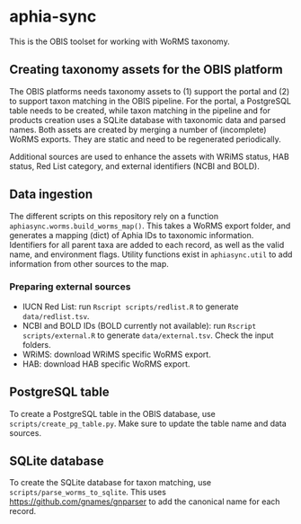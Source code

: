 # aphia-sync

This is the OBIS toolset for working with WoRMS taxonomy.

## Creating taxonomy assets for the OBIS platform

The OBIS platforms needs taxonomy assets to (1) support the portal and (2) to support taxon matching in the OBIS pipeline. For the portal, a PostgreSQL table needs to be created, while taxon matching in the pipeline and for products creation uses a SQLite database with taxonomic data and parsed names. Both assets are created by merging a number of (incomplete) WoRMS exports. They are static and need to be regenerated periodically.

Additional sources are used to enhance the assets with WRiMS status, HAB status, Red List category, and external identifiers (NCBI and BOLD).

## Data ingestion

The different scripts on this repository rely on a function `aphiasync.worms.build_worms_map()`. This takes a WoRMS export folder, and generates a mapping (dict) of Aphia IDs to taxonomic information. Identifiers for all parent taxa are added to each record, as well as the valid name, and environment flags. Utility functions exist in `aphiasync.util` to add information from other sources to the map. 

### Preparing external sources

- IUCN Red List: run `Rscript scripts/redlist.R` to generate `data/redlist.tsv`.
- NCBI and BOLD IDs (BOLD currently not available): run `Rscript scripts/external.R` to generate `data/external.tsv`. Check the input folders.
- WRiMS: download WRiMS specific WoRMS export.
- HAB: download HAB specific WoRMS export.

## PostgreSQL table

To create a PostgreSQL table in the OBIS database, use `scripts/create_pg_table.py`. Make sure to update the table name and data sources.

## SQLite database

To create the SQLite database for taxon matching, use `scripts/parse_worms_to_sqlite`. This uses <https://github.com/gnames/gnparser> to add the canonical name for each record.


